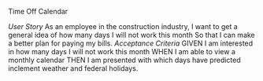 Time Off Calendar

*User Story*
As an employee in the construction industry,
I want to get a general idea of how many days I will not work this month
So that I can make a better plan for paying my bills.
*Acceptance Criteria*
GIVEN I am interested in how many days I will not work this month
WHEN I am able to view a monthly calendar
THEN I am presented with which days have predicted inclement weather and federal holidays.